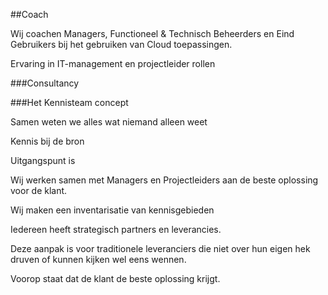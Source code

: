 ##Coach

Wij coachen Managers, Functioneel & Technisch Beheerders en Eind Gebruikers bij het gebruiken van Cloud toepassingen.

Ervaring in IT-management en projectleider rollen

###Consultancy

###Het Kennisteam concept

Samen weten we alles wat niemand alleen weet

Kennis bij de bron

Uitgangspunt is 

Wij werken samen met Managers en Projectleiders aan de beste oplossing voor de klant.

Wij maken een inventarisatie van kennisgebieden

Iedereen heeft strategisch partners en leverancies.

Deze aanpak is voor traditionele leveranciers die niet over hun eigen hek druven of kunnen kijken wel eens wennen.

Voorop staat dat de klant de beste oplossing krijgt.
